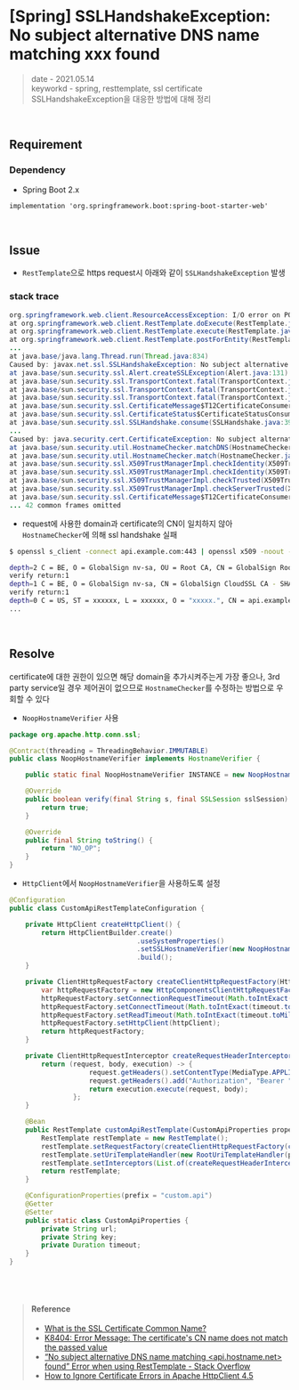 # [Spring] SSLHandshakeException: No subject alternative DNS name matching xxx found
> date - 2021.05.14  
> keyworkd - spring, resttemplate, ssl certificate  
> SSLHandshakeException을 대응한 방법에 대해 정리  

<br>

## Requirement

### Dependency
* Spring Boot 2.x
```
implementation 'org.springframework.boot:spring-boot-starter-web'
```


<br>

## Issue
* `RestTemplate`으로 https request시 아래와 같이 `SSLHandshakeException` 발생

### stack trace
```java
org.springframework.web.client.ResourceAccessException: I/O error on POST request for \"https://api.example.com/v1/xxxx\": No subject alternative DNS name matching api.example.com found.; nested exception is javax.net.SSLHandshakeException: No subject alternative DNS name matching api.example.com found.
at org.springframework.web.client.RestTemplate.doExecute(RestTemplate.java:743)
at org.springframework.web.client.RestTemplate.execute(RestTemplate.java:669)
at org.springframework.web.client.RestTemplate.postForEntity(RestTemplate.java:444)
...
at java.base/java.lang.Thread.run(Thread.java:834)
Caused by: javax.net.ssl.SSLHandshakeException: No subject alternative DNS name matching api.example.com found.
at java.base/sun.security.ssl.Alert.createSSLException(Alert.java:131)
at java.base/sun.security.ssl.TransportContext.fatal(TransportContext.java:326)
at java.base/sun.security.ssl.TransportContext.fatal(TransportContext.java:269)
at java.base/sun.security.ssl.TransportContext.fatal(TransportContext.java:264)
at java.base/sun.security.ssl.CertificateMessage$T12CertificateConsumer.checkServerCerts(CertificateMessage.java:645)
at java.base/sun.security.ssl.CertificateStatus$CertificateStatusConsumer.consume(CertificateStatus.java:295)
at java.base/sun.security.ssl.SSLHandshake.consume(SSLHandshake.java:392)
...
Caused by: java.security.cert.CertificateException: No subject alternative DNS name matching api.example.com found.
at java.base/sun.security.util.HostnameChecker.matchDNS(HostnameChecker.java:207)
at java.base/sun.security.util.HostnameChecker.match(HostnameChecker.java:98)
at java.base/sun.security.ssl.X509TrustManagerImpl.checkIdentity(X509TrustManagerImpl.java:455)
at java.base/sun.security.ssl.X509TrustManagerImpl.checkIdentity(X509TrustManagerImpl.java:429)
at java.base/sun.security.ssl.X509TrustManagerImpl.checkTrusted(X509TrustManagerImpl.java:229)
at java.base/sun.security.ssl.X509TrustManagerImpl.checkServerTrusted(X509TrustManagerImpl.java:129)
at java.base/sun.security.ssl.CertificateMessage$T12CertificateConsumer.checkServerCerts(CertificateMessage.java:629)
... 42 common frames omitted
```
* request에 사용한 domain과 certificate의 CN이 일치하지 않아 `HostnameChecker`에 의해 ssl handshake 실패

```sh
$ openssl s_client -connect api.example.com:443 | openssl x509 -noout -text

depth=2 C = BE, O = GlobalSign nv-sa, OU = Root CA, CN = GlobalSign Root CA
verify return:1
depth=1 C = BE, O = GlobalSign nv-sa, CN = GlobalSign CloudSSL CA - SHA256 - G3
verify return:1
depth=0 C = US, ST = xxxxxx, L = xxxxxx, O = "xxxxx.", CN = api.example.io
...
```


<br>

## Resolve
certificate에 대한 권한이 있으면 해당 domain을 추가시켜주는게 가장 좋으나, 3rd party service일 경우 제어권이 없으므로 `HostnameChecker`를 수정하는 방법으로 우회할 수 있다

* `NoopHostnameVerifier` 사용
```java
package org.apache.http.conn.ssl;

@Contract(threading = ThreadingBehavior.IMMUTABLE)
public class NoopHostnameVerifier implements HostnameVerifier {

    public static final NoopHostnameVerifier INSTANCE = new NoopHostnameVerifier();

    @Override
    public boolean verify(final String s, final SSLSession sslSession) {  // here
        return true;
    }

    @Override
    public final String toString() {
        return "NO_OP";
    }
}
```

* `HttpClient`에서 `NoopHostnameVerifier`을 사용하도록 설정
```java
@Configuration
public class CustomApiRestTemplateConfiguration {

    private HttpClient createHttpClient() {
        return HttpClientBuilder.create()
                                .useSystemProperties()
                                .setSSLHostnameVerifier(new NoopHostnameVerifier())  // here
                                .build();
    }

    private ClientHttpRequestFactory createClientHttpRequestFactory(HttpClient httpClient, Duration timeout) {
        var httpRequestFactory = new HttpComponentsClientHttpRequestFactory();
        httpRequestFactory.setConnectionRequestTimeout(Math.toIntExact(timeout.toMillis()));
        httpRequestFactory.setConnectTimeout(Math.toIntExact(timeout.toMillis()));
        httpRequestFactory.setReadTimeout(Math.toIntExact(timeout.toMillis()));
        httpRequestFactory.setHttpClient(httpClient);
        return httpRequestFactory;
    }

    private ClientHttpRequestInterceptor createRequestHeaderInterceptor(String apiKey) {
        return (request, body, execution) -> {
                    request.getHeaders().setContentType(MediaType.APPLICATION_JSON);
                    request.getHeaders().add("Authorization", "Bearer " + apiKey);
                    return execution.execute(request, body);
                };
    }

    @Bean
    public RestTemplate customApiRestTemplate(CustomApiProperties properties) {
        RestTemplate restTemplate = new RestTemplate();
        restTemplate.setRequestFactory(createClientHttpRequestFactory(createHttpClient(), properties.timeout));
        restTemplate.setUriTemplateHandler(new RootUriTemplateHandler(properties.getUrl()));
        restTemplate.setInterceptors(List.of(createRequestHeaderInterceptor(properties.getKey())));
        return restTemplate;
    }

    @ConfigurationProperties(prefix = "custom.api")
    @Getter
    @Setter
    public static class CustomApiProperties {
        private String url;
        private String key;
        private Duration timeout;
    }
}
```


<br><br>

> #### Reference
> * [What is the SSL Certificate Common Name?](https://support.dnsimple.com/articles/what-is-common-name/)
> * [K8404: Error Message: The certificate's CN name does not match the passed value](https://support.f5.com/csp/article/K8404)
> * [“No subject alternative DNS name matching <api.hostname.net> found” Error when using RestTemplate - Stack Overflow](https://stackoverflow.com/questions/51321678/no-subject-alternative-dns-name-matching-api-hostname-net-found-error-when-u)
> * [How to Ignore Certificate Errors in Apache HttpClient 4.5](https://memorynotfound.com/ignore-certificate-errors-apache-httpclient/)
